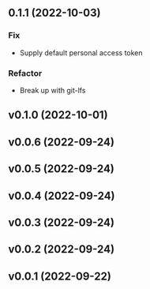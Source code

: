 ## 0.1.1 (2022-10-03)

### Fix

- Supply default personal access token

### Refactor

- Break up with git-lfs

## v0.1.0 (2022-10-01)

## v0.0.6 (2022-09-24)

## v0.0.5 (2022-09-24)

## v0.0.4 (2022-09-24)

## v0.0.3 (2022-09-24)

## v0.0.2 (2022-09-24)

## v0.0.1 (2022-09-22)

